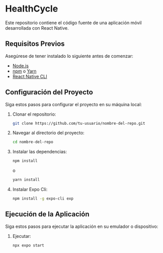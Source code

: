 # HealthCycle

Este repositorio contiene el código fuente de una aplicación móvil desarrollada con React Native.


## Requisitos Previos

Asegúrese de tener instalado lo siguiente antes de comenzar:

- [Node.js](https://nodejs.org/)
- [npm](https://www.npmjs.com/) o [Yarn](https://yarnpkg.com/)
- [React Native CLI](https://reactnative.dev/docs/environment-setup)

## Configuración del Proyecto

Siga estos pasos para configurar el proyecto en su máquina local:

1. Clonar el repositorio: 
    ```bash
    git clone https://github.com/tu-usuario/nombre-del-repo.git
    ```
2. Navegar al directorio del proyecto: 
    ```bash
    cd nombre-del-repo
    ```
3. Instalar las dependencias: 
    ```bash
    npm install
    ```
   o
    ```bash
    yarn install
    ```
4. Instalar Expo Cli: 
    ```bash
    npm install -g expo-cli exp
    ```
## Ejecución de la Aplicación

Siga estos pasos para ejecutar la aplicación en su emulador o dispositivo:

1. Ejecutar: 
    ```bash
    npx expo start
    ```
